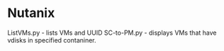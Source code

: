 # Nutanix

ListVMs.py - lists VMs and UUID 
SC-to-PM.py - displays VMs that have vdisks in specified contaniner.
 
